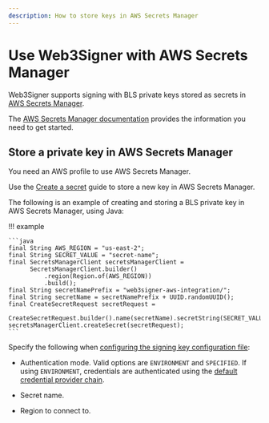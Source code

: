 ```yaml
---
description: How to store keys in AWS Secrets Manager
---
```


# Use Web3Signer with AWS Secrets Manager

Web3Signer supports signing with BLS private keys stored as secrets in
[AWS Secrets Manager](https://aws.amazon.com/secrets-manager/).

The [AWS Secrets Manager documentation](https://docs.aws.amazon.com/secretsmanager/latest/userguide/intro.html) provides
the information you need to get started.

## Store a private key in AWS Secrets Manager

You need an AWS profile to use AWS Secrets Manager.

Use the [Create a secret](https://docs.aws.amazon.com/secretsmanager/latest/userguide/manage_create-basic-secret.html)
guide to store a new key in AWS Secrets Manager.

The following is an example of creating and storing a BLS private key in AWS Secrets Manager, using Java:

!!! example

    ```java
    final String AWS_REGION = "us-east-2";
    final String SECRET_VALUE = "secret-name";
    final SecretsManagerClient secretsManagerClient =
          SecretsManagerClient.builder()
              .region(Region.of(AWS_REGION))
              .build();
    final String secretNamePrefix = "web3signer-aws-integration/";
    final String secretName = secretNamePrefix + UUID.randomUUID();
    final CreateSecretRequest secretRequest =
          CreateSecretRequest.builder().name(secretName).secretString(SECRET_VALUE).build();
    secretsManagerClient.createSecret(secretRequest);
    ```

Specify the following when
[configuring the signing key configuration file](../Use-Signing-Keys.md#using-key-configuration-files):

* Authentication mode.
  Valid options are `ENVIRONMENT` and `SPECIFIED`.
  If using `ENVIRONMENT`, credentials are authenticated using the
  [default credential provider chain](https://docs.aws.amazon.com/sdk-for-java/v1/developer-guide/credentials.html#credentials-default).

* Secret name.

* Region to connect to.
